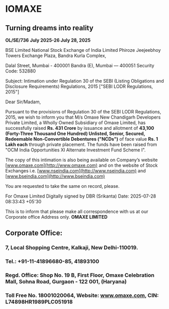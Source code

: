 # IOMAXE
## Turning dreams into reality

**OL/SE/736**
**July 2025-26 July 28, 2025**

BSE Limited National Stock Exchange of India Limited
Phiroze Jeejeebhoy Towers Exchange Plaza, Bandra Kurla Complex,

Dalal Street, Mumbai - 400001 Bandra (E), Mumbai — 400051
Security Code: 532880

Subject: Intimation under Regulation 30 of the SEBI (Listing Obligations and Disclosure Requirements) Regulations, 2015 ["SEBI LODR Regulations, 2015"]

Dear Sir/Madam,

Pursuant to the provisions of Regulation 30 of the SEBI LODR Regulations, 2015, we wish to inform you that M/s Omaxe New Chandigarh Developers Private Limited, a Wholly Owned Subsidiary of Omaxe Limited, has successfully raised **Rs. 431 Crore** by issuance and allotment of **43,100 (Forty-Three Thousand One Hundred) Unlisted, Senior, Secured, Redeemable Non-Convertible Debentures ("NCDs")** of face value **Rs. 1 Lakh each** through private placement. The funds have been raised from "OCM India Opportunities XI Alternate Investment Fund Scheme I".

The copy of this intimation is also being available on Company’s website [www.omaxe.com](http://www.omaxe.com) and on the website of Stock Exchanges i.e. [www.nseindia.com](http://www.nseindia.com) and [www.bseindia.com](http://www.bseindia.com)

You are requested to take the same on record, please.

For Omaxe Limited
Digitally signed by DBR (Srikanta)
Date: 2025-07-28 08:33:43 +05'30

This is to inform that please make all correspondence with us at our Corporate office Address only.
**OMAXE LIMITED**
## Corporate Office:
### 7, Local Shopping Centre, Kalkaji, New Delhi-110019.

### Tel.: +91-11-41896680-85, 41893100
### Regd. Office: Shop No. 19 B, First Floor, Omaxe Celebration Mall, Sohna Road, Gurgaon - 122 001, (Haryana)
### Toll Free No. 18001020064, Website: www.omaxe.com, CIN: L74898HR1989PLC051918